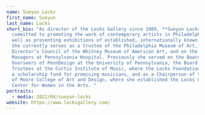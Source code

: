 ```yaml
---
name: Sueyun Locks
first_name: Sueyun
last_name: Locks
short_bio: "As director of the Locks Gallery since 1989, **Sueyun Locks** is
  committed to promoting the work of contemporary artists in Philadelphia as
  well as presenting exhibitions of established, internationally known artists.
  She currently serves as a trustee of the Philadelphia Museum of Art, on the
  Director’s Council of the Whitney Museum of American Art, and on the Board of
  Managers at Pennsylvania Hospital. Previously she served on the Board of
  Overseers of PennDesign at the University of Pennsylvania, the Board of
  Trustees at the Curtis Institute of Music, where the Locks Foundation endowed
  a scholarship fund for promising musicians, and as a Chairperson of the Board
  of Moore College of Art and Design, where she established the Locks Career
  Center for Women in the Arts. "
portraits:
  - media: 2022/04/sueyun-locks
website: https://www.locksgallery.com/
---
```

